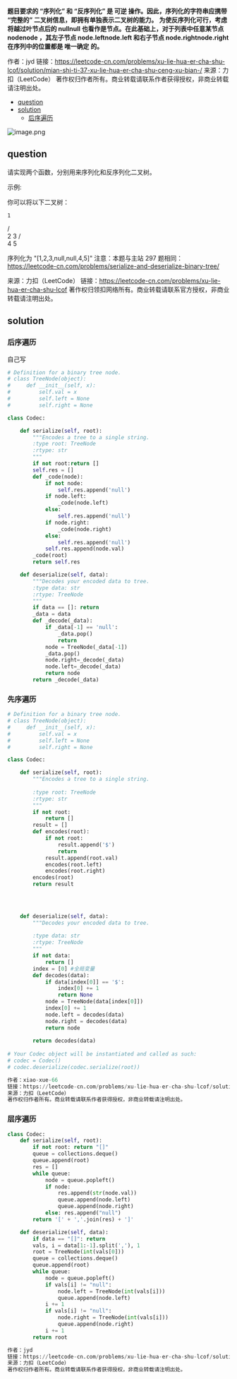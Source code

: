 **题目要求的 “序列化” 和 “反序列化” 是 可逆 操作。因此，序列化的字符串应携带 “完整的” 二叉树信息，即拥有单独表示二叉树的能力。**
**为使反序列化可行，考虑将越过叶节点后的 nullnull 也看作是节点。在此基础上，对于列表中任意某节点 nodenode ，其左子节点 node.leftnode.left 和右子节点 node.rightnode.right 在序列中的位置都是 唯一确定 的。**

作者：jyd
链接：https://leetcode-cn.com/problems/xu-lie-hua-er-cha-shu-lcof/solution/mian-shi-ti-37-xu-lie-hua-er-cha-shu-ceng-xu-bian-/
来源：力扣（LeetCode）
著作权归作者所有。商业转载请联系作者获得授权，非商业转载请注明出处。

<!-- TOC -->

- [question](#question)
- [solution](#solution)
    - [后序遍历](#%E5%90%8E%E5%BA%8F%E9%81%8D%E5%8E%86)

<!-- /TOC -->

![image.png](https://pic.leetcode-cn.com/e84b8204771ea637118ab53b4fdf86ecbf5dfdb51e0979203c6fd85e13ced8b2-image.png)

## question
请实现两个函数，分别用来序列化和反序列化二叉树。

示例: 

你可以将以下二叉树：

    1
   / \
  2   3
     / \
    4   5

序列化为 "[1,2,3,null,null,4,5]"
注意：本题与主站 297 题相同：https://leetcode-cn.com/problems/serialize-and-deserialize-binary-tree/

来源：力扣（LeetCode）
链接：https://leetcode-cn.com/problems/xu-lie-hua-er-cha-shu-lcof
著作权归领扣网络所有。商业转载请联系官方授权，非商业转载请注明出处。


## solution


### 后序遍历
自己写
```python
# Definition for a binary tree node.
# class TreeNode(object):
#     def __init__(self, x):
#         self.val = x
#         self.left = None
#         self.right = None

class Codec:

    def serialize(self, root):
        """Encodes a tree to a single string.
        :type root: TreeNode
        :rtype: str
        """
        if not root:return []
        self.res = []
        def _code(node):
            if not node:
                self.res.append('null')
            if node.left:
                _code(node.left)
            else:
                self.res.append('null')
            if node.right:
                _code(node.right)
            else:
                self.res.append('null')
            self.res.append(node.val)
        _code(root)
        return self.res

    def deserialize(self, data):
        """Decodes your encoded data to tree.
        :type data: str
        :rtype: TreeNode
        """
        if data == []: return
        _data = data
        def _decode(_data):
            if _data[-1] == 'null':
                _data.pop()
                return
            node = TreeNode(_data[-1])
            _data.pop()
            node.right=_decode(_data)
            node.left=_decode(_data)
            return node 
        return _decode(_data)
```

### 先序遍历

```py
# Definition for a binary tree node.
# class TreeNode(object):
#     def __init__(self, x):
#         self.val = x
#         self.left = None
#         self.right = None

class Codec:

    def serialize(self, root):
        """Encodes a tree to a single string.
        
        :type root: TreeNode
        :rtype: str
        """
        if not root:
            return []
        result = []
        def encodes(root):
            if not root:
                result.append('$')
                return
            result.append(root.val)
            encodes(root.left)
            encodes(root.right)
        encodes(root)
        return result

                
        

    def deserialize(self, data):
        """Decodes your encoded data to tree.
        
        :type data: str
        :rtype: TreeNode
        """
        if not data:
            return []
        index = [0] #全局变量
        def decodes(data):
            if data[index[0]] == '$':
                index[0] += 1
                return None
            node = TreeNode(data[index[0]])
            index[0] += 1
            node.left = decodes(data)
            node.right = decodes(data)
            return node
    
        return decodes(data)
        
# Your Codec object will be instantiated and called as such:
# codec = Codec()
# codec.deserialize(codec.serialize(root))

作者：xiao-xue-66
链接：https://leetcode-cn.com/problems/xu-lie-hua-er-cha-shu-lcof/solution/pythonti-jie-qian-xu-bian-li-jie-fa-jian-dan-yi-do/
来源：力扣（LeetCode）
著作权归作者所有。商业转载请联系作者获得授权，非商业转载请注明出处。
```

### 层序遍历
```py
class Codec:
    def serialize(self, root):
        if not root: return "[]"
        queue = collections.deque()
        queue.append(root)
        res = []
        while queue:
            node = queue.popleft()
            if node:
                res.append(str(node.val))
                queue.append(node.left)
                queue.append(node.right)
            else: res.append("null")
        return '[' + ','.join(res) + ']'

    def deserialize(self, data):
        if data == "[]": return
        vals, i = data[1:-1].split(','), 1
        root = TreeNode(int(vals[0]))
        queue = collections.deque()
        queue.append(root)
        while queue:
            node = queue.popleft()
            if vals[i] != "null":
                node.left = TreeNode(int(vals[i]))
                queue.append(node.left)
            i += 1
            if vals[i] != "null":
                node.right = TreeNode(int(vals[i]))
                queue.append(node.right)
            i += 1
        return root

作者：jyd
链接：https://leetcode-cn.com/problems/xu-lie-hua-er-cha-shu-lcof/solution/mian-shi-ti-37-xu-lie-hua-er-cha-shu-ceng-xu-bian-/
来源：力扣（LeetCode）
著作权归作者所有。商业转载请联系作者获得授权，非商业转载请注明出处。
```